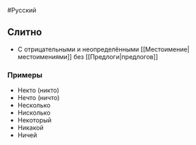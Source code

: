 #Русский 
## Слитно 
- С отрицательными и неопределёнными [[Местоимение|местоимениями]] без [[Предлоги|предлогов]]
### Примеры 
- Некто (никто)
- Нечто (ничто)
- Несколько 
- Нисколько
- Некоторый
- Никакой 
- Ничей 